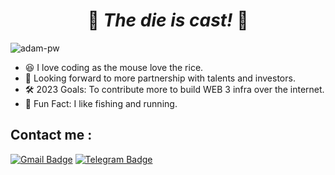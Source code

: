 <h1 align="center">
    🌟 <em> The die is cast! </em> 🌟
</h1>

<p align="left">
    <img 
        src="https://komarev.com/ghpvc/?username=acebaby824&label=Profile%20views&color=0e75b6&style=flat" alt="adam-pw" 
    />
</p>

- 😆 I love coding as the mouse love the rice.
- 🤝 Looking forward to more partnership with talents and investors.
- 🛠️ 2023 Goals: To contribute more to build WEB 3 infra over the internet.
- 🌟 Fun Fact: I like fishing and running.

## Contact me :

[![Gmail Badge](https://img.shields.io/badge/-makpushkin1224@gmail.com-blue?style=flat-roundedrectangle&logo=Gmail&logoColor=white&link=mailto:makpushkin1224@gmail.com)](makpushkin1224@gmail.com)
[![Telegram Badge](https://img.shields.io/badge/-JS_hotcare-blue?style=flat-roundedrectangle&logo=telegram&logoColor=white&link=https://t.me/JS_hotcare)](https://t.me/JS_hotcare)

